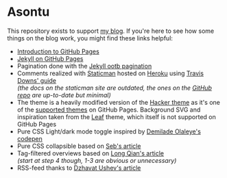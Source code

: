 Asontu
======

This repository exists to support [my blog](https://asontu.github.io/). If you're here to see how some things on the blog work, you might find these links helpful:

*	[Introduction to GitHub Pages](https://pages.github.com/)
*	[Jekyll on GitHub Pages](https://help.github.com/en/github/working-with-github-pages/about-github-pages-and-jekyll/)
*	Pagination done with the [Jekyll ootb pagination](https://jekyllrb.com/docs/pagination/)
*	Comments realized with [Staticman](https://staticman.net) hosted on [Heroku](https://www.heroku.com) using [Travis Downs' guide](https://travisdowns.github.io/blog/2020/02/05/now-with-comments.html)<br>
	_(the docs on the staticman site are outdated, the ones on the [GitHub repo](https://github.com/eduardoboucas/staticman) are up-to-date but minimal)_
*	The theme is a heavily modified version of the [Hacker theme](https://pages-themes.github.io/hacker/) as it's one of the [supported themes](https://pages.github.com/themes/) on GitHub Pages. Background SVG and inspiration taken from the [Leaf](https://jekyll-themes.com/leaf/) theme, which itself is not supported on GitHub Pages
*	Pure CSS Light/dark mode toggle inspired by [Demilade Olaleye's codepen](https://codepen.io/demilad/pen/bZRjpb)
*	Pure CSS collapsible based on [Seb's article](https://alligator.io/css/collapsible/)
*	Tag-filtered overviews based on [Long Qian's article](https://longqian.me/2017/02/09/github-jekyll-tag/#4-display-the-tags-of-a-post)<br>
	_(start at step 4 though, 1-3 are obvious or unnecessary)_
*	RSS-feed thanks to [Dzhavat Ushev's article](https://dzhavat.github.io/2020/01/19/adding-an-rss-feed-to-github-pages.html)